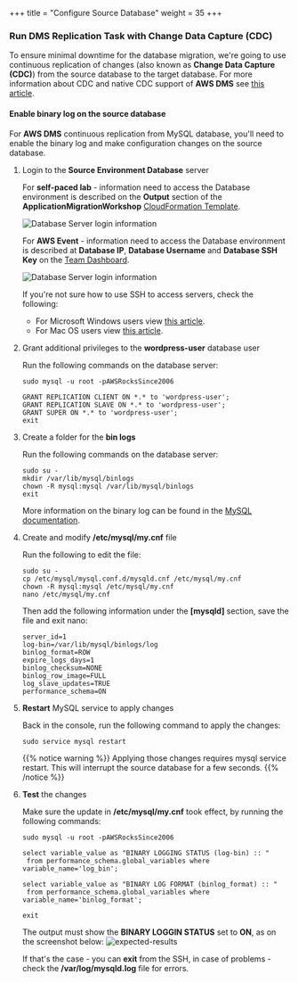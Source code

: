 +++
title = "Configure Source Database"
weight = 35
+++

### Run DMS Replication Task with Change Data Capture (CDC)

To ensure minimal downtime for the database migration, we're going to use continuous replication of changes (also known as **Change Data Capture (CDC)**) from the source database to the target database. For more information about CDC and native CDC support of **AWS DMS** see <a href="https://aws.amazon.com/blogs/database/aws-dms-now-supports-native-cdc-support/" target="_blank">this article</a>.

#### Enable binary log on the source database

For **AWS DMS** continuous replication from MySQL database, you'll need to enable the binary log and make configuration changes on the source database.

1. Login to the **Source Environment Database** server

    For **self-paced lab** - information need to access the Database environment is described on the **Output** section of the **ApplicationMigrationWorkshop** <a href="https://us-west-2.console.aws.amazon.com/cloudformation/home?region=us-west-2#/" target="_blank">CloudFormation Template</a>.

    ![Database Server login information](/db-mig/db-server-ssh-self-paced.png)    

    For **AWS Event** - information need to access the Database environment is described at **Database IP**, **Database Username** and **Database SSH Key** on the <a href="https://dashboard.eventengine.run/dashboard" target="_blank">Team Dashboard</a>.

    ![Database Server login information](/db-mig/db-server-ssh-event.png)

    If you're not sure how to use SSH to access servers, check the following:
    - For Microsoft Windows users view <a href="https://docs.aws.amazon.com/AWSEC2/latest/UserGuide/putty.html" target="_blank">this article</a>.  
    - For Mac OS users view <a href="https://docs.aws.amazon.com/quickstarts/latest/vmlaunch/step-2-connect-to-instance.html#sshclient" target="_blank">this article</a>.

2. Grant additional privileges to the **wordpress-user** database user

    Run the following commands on the database server:

    ```
    sudo mysql -u root -pAWSRocksSince2006

    GRANT REPLICATION CLIENT ON *.* to 'wordpress-user';
    GRANT REPLICATION SLAVE ON *.* to 'wordpress-user';
    GRANT SUPER ON *.* to 'wordpress-user';
    exit
    ```

3. Create a folder for the **bin logs** 

    Run the following commands on the database server:

    ```
    sudo su - 
    mkdir /var/lib/mysql/binlogs
    chown -R mysql:mysql /var/lib/mysql/binlogs
    exit
    ```

    More information on the binary log can be found in the <a href="https://dev.mysql.com/doc/refman/8.0/en/binary-log.html" target="_blank">MySQL documentation</a>.

4. Create and modify **/etc/mysql/my.cnf** file

    Run the following to edit the file:

    ```
    sudo su -
    cp /etc/mysql/mysql.conf.d/mysqld.cnf /etc/mysql/my.cnf
    chown -R mysql:mysql /etc/mysql/my.cnf
    nano /etc/mysql/my.cnf
    ```

    Then add the following information under the **[mysqld]** section, save the file and exit nano:



    ```
    server_id=1
    log-bin=/var/lib/mysql/binlogs/log
    binlog_format=ROW
    expire_logs_days=1
    binlog_checksum=NONE
    binlog_row_image=FULL
    log_slave_updates=TRUE
    performance_schema=ON
    ```


5. **Restart** MySQL service to apply changes

    Back in the console, run the following command to apply the changes:

    ```
    sudo service mysql restart
    ```

    {{% notice warning %}}
Applying those changes requires mysql service restart. This will interrupt the source database for a few seconds.
{{% /notice %}}    

1. **Test** the changes

    Make sure the update in **/etc/mysql/my.cnf** took effect, by running the following commands:

    ```
    sudo mysql -u root -pAWSRocksSince2006

    select variable_value as "BINARY LOGGING STATUS (log-bin) :: "
     from performance_schema.global_variables where variable_name='log_bin';

    select variable_value as "BINARY LOG FORMAT (binlog_format) :: "
     from performance_schema.global_variables where variable_name='binlog_format';

    exit
    ```

    The output must show the **BINARY LOGGIN STATUS** set to **ON**, as on the screenshot below:
    ![expected-results](/db-mig/bin-log-verificaion.png)

    If that's the case - you can **exit** from the SSH, in case of problems - check the **/var/log/mysqld.log** file for errors.